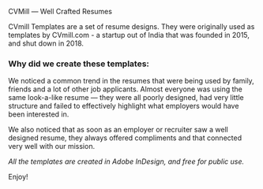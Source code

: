 CVMill &mdash; Well Crafted Resumes

CVmill Templates are a set of resume designs. They were originally used as templates by CVmill.com - a startup out of India that was founded in 2015, and shut down in 2018.

### Why did we create these templates:
We noticed a common trend in the resumes that were being used by family, friends and a lot of other job applicants. Almost everyone was using the same look-a-like resume — they were all poorly designed, had very little structure and failed to effectively highlight what employers would have been interested in.

We also noticed that as soon as an employer or recruiter saw a well designed resume, they always offered compliments and that connected very well with our mission.

*All the templates are created in Adobe InDesign, and free for public use.*

Enjoy!
